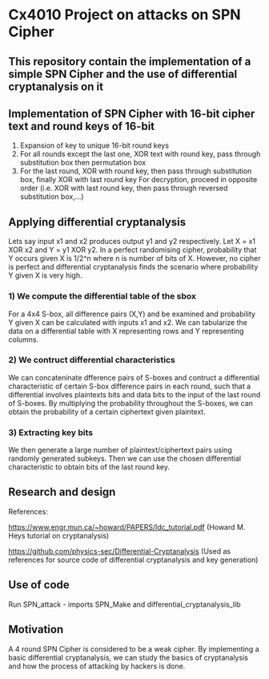 # Cx4010 Project on attacks on SPN Cipher
## This repository contain the implementation of a simple SPN Cipher and the use of differential cryptanalysis on it
## Implementation of SPN Cipher with 16-bit cipher text and round keys of 16-bit
1) Expansion of key to unique 16-bit round keys
2) For all rounds except the last one, XOR text with round key, pass through substitution box then permutation box
3) For the last round, XOR with round key, then pass through substitution box, finally XOR with last round key
For decryption, proceed in opposite order (i.e. XOR with last round key, then pass through reversed substitution box,...)
## Applying differential cryptanalysis
Lets say input x1 and x2 produces output y1 and y2 respectively.
Let X = x1 XOR x2 and Y = y1 XOR y2.
In a perfect randomising cipher, probability that Y occurs given X is 1/2^n where n is number of bits of X.
However, no cipher is perfect and differential cryptanalysis finds the scenario where probability Y given X is very high.
### 1) We compute the differential table of the sbox
For a 4x4 S-box, all difference pairs (X,Y) and be examined and probability Y given X can be calculated with inputs x1 and x2.
We can tabularize the data on a differential table with X representing rows and Y representing columns.
### 2) We contruct differential characteristics
We can concateninate dfference pairs of S-boxes and contruct a differential characteristic of certain S-box difference pairs in each round,
such that a differential involves plaintexts bits and data bits to the input of the last round of S-boxes.
By multiplying the probability throughout the S-boxes, we can obtain the probability of a certain ciphertext given plaintext.
### 3) Extracting key bits
We then generate a large number of plaintext/ciphertext pairs using randomly generated subkeys.
Then we can use the chosen differential characteristic to obtain bits of the last round key.

## Research and design
References:

https://www.engr.mun.ca/~howard/PAPERS/ldc_tutorial.pdf (Howard M. Heys tutorial on cryptanalysis)

https://github.com/physics-sec/Differential-Cryptanalysis (Used as references for source code of differential cryptanalysis and key generation)
            
## Use of code
Run SPN_attack - imports SPN_Make and differential_cryptanalysis_lib
## Motivation
A 4 round SPN Cipher is considered to be a weak cipher. By implementing a basic differential cryptanalysis, we can study the basics of cryptanalysis and how the process of attacking by hackers is done.
